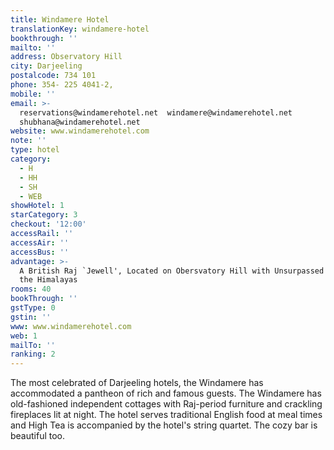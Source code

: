 ```yaml
---
title: Windamere Hotel
translationKey: windamere-hotel
bookthrough: ''
mailto: ''
address: Observatory Hill
city: Darjeeling
postalcode: 734 101
phone: 354- 225 4041-2,
mobile: ''
email: >-
  reservations@windamerehotel.net  windamere@windamerehotel.net 
  shubhana@windamerehotel.net
website: www.windamerehotel.com
note: ''
type: hotel
category:
  - H
  - HH
  - SH
  - WEB
showHotel: 1
starCategory: 3
checkout: '12:00'
accessRail: ''
accessAir: ''
accessBus: ''
advantage: >-
  A British Raj `Jewell', Located on Obersvatory Hill with Unsurpassed Views of
  the Himalayas
rooms: 40
bookThrough: ''
gstType: 0
gstin: ''
www: www.windamerehotel.com
web: 1
mailTo: ''
ranking: 2
---
```

























The most celebrated of Darjeeling hotels, the Windamere has accommodated a pantheon of rich and famous guests. The Windamere has old-fashioned independent cottages with Raj-period furniture and crackling fireplaces lit at night. The hotel serves traditional English food at meal times and High Tea is accompanied by the hotel's string quartet. The cozy bar is beautiful too.